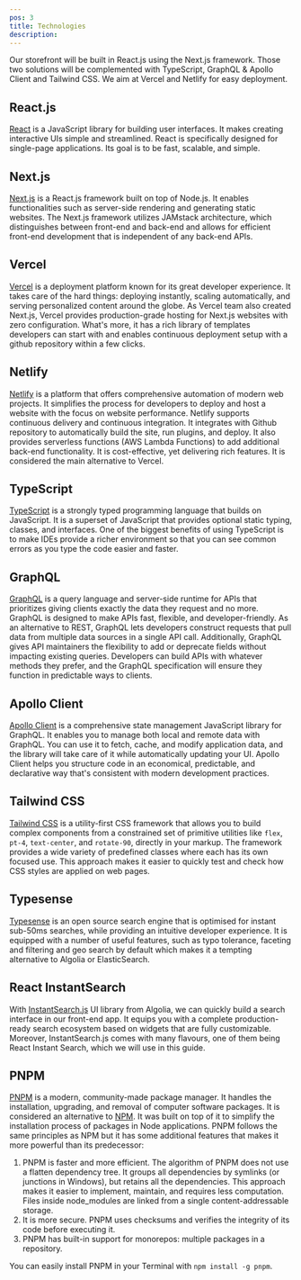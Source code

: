 ```yaml
---
pos: 3
title: Technologies
description:
---
```


Our storefront will be built in React.js using the Next.js framework. Those two solutions will be complemented with TypeScript, GraphQL & Apollo Client and Tailwind CSS. We aim at Vercel and Netlify for easy deployment.

## React.js

[React](https://reactjs.org/) is a JavaScript library for building user interfaces. It makes creating interactive UIs simple and streamlined. React is specifically designed for single-page applications. Its goal is to be fast, scalable, and simple.

## Next.js

[Next.js](https://nextjs.org/) is a React.js framework built on top of Node.js. It enables functionalities such as server-side rendering and generating static websites. The Next.js framework utilizes JAMstack architecture, which distinguishes between front-end and back-end and allows for efficient front-end development that is independent of any back-end APIs.

## Vercel

[Vercel](https://vercel.com/docs) is a deployment platform known for its great developer experience. It takes care of the hard things: deploying instantly, scaling automatically, and serving personalized content around the globe. As Vercel team also created Next.js, Vercel provides production-grade hosting for Next.js websites with zero configuration. What's more, it has a rich library of templates developers can start with and enables continuous deployment setup with a github repository within a few clicks.

## Netlify

[Netlify](https://www.netlify.com/) is a platform that offers comprehensive automation of modern web projects. It simplifies the process for developers to deploy and host a website with the focus on website performance. Netlify supports continuous delivery and continuous integration. It integrates with Github repository to automatically build the site, run plugins, and deploy. It also provides serverless functions (AWS Lambda Functions) to add additional back-end functionality. It is cost-effective, yet delivering rich features. It is considered the main alternative to Vercel.

## TypeScript

[TypeScript](https://www.typescriptlang.org/) is a strongly typed programming language that builds on JavaScript. It is a superset of JavaScript that provides optional static typing, classes, and interfaces. One of the biggest benefits of using TypeScript is to make IDEs provide a richer environment so that you can see common errors as you type the code easier and faster.

## GraphQL

[GraphQL](https://graphql.org/) is a query language and server-side runtime for APIs that prioritizes giving clients exactly the data they request and no more. GraphQL is designed to make APIs fast, flexible, and developer-friendly. As an alternative to REST, GraphQL lets developers construct requests that pull data from multiple data sources in a single API call. Additionally, GraphQL gives API maintainers the flexibility to add or deprecate fields without impacting existing queries. Developers can build APIs with whatever methods they prefer, and the GraphQL specification will ensure they function in predictable ways to clients.

## Apollo Client

[Apollo Client](https://www.apollographql.com/docs/react/) is a comprehensive state management JavaScript library for GraphQL. It enables you to manage both local and remote data with GraphQL. You can use it to fetch, cache, and modify application data, and the library will take care of it while automatically updating your UI. Apollo Client helps you structure code in an economical, predictable, and declarative way that's consistent with modern development practices.

## Tailwind CSS

[Tailwind CSS](https://tailwindcss.com/) is a utility-first CSS framework that allows you to build complex components from a constrained set of primitive utilities like `flex`, `pt-4`, `text-center`, and `rotate-90`, directly in your markup. The framework provides a wide variety of predefined classes where each has its own focused use. This approach makes it easier to quickly test and check how CSS styles are applied on web pages.

## Typesense

[Typesense](https://typesense.org/) is an open source search engine that is optimised for instant sub-50ms searches, while providing an intuitive developer experience. It is equipped with a number of useful features, such as typo tolerance, faceting and filtering and geo search by default which makes it a tempting alternative to Algolia or ElasticSearch.

## React InstantSearch

With [InstantSearch.js](https://www.algolia.com/doc/guides/building-search-ui/what-is-instantsearch/js/) UI library from Algolia, we can quickly build a search interface in our front-end app. It equips you with a complete production-ready search ecosystem based on widgets that are fully customizable. Moreover, InstantSearch.js comes with many flavours, one of them being React Instant Search, which we will use in this guide.

## PNPM

[PNPM](https://pnpm.io/) is a modern, community-made package manager. It handles the installation, upgrading, and removal of computer software packages. It is considered an alternative to [NPM](https://www.npmjs.com/). It was built on top of it to simplify the installation process of packages in Node applications. PNPM follows the same principles as NPM but it has some additional features that makes it more powerful than its predecessor:

1. PNPM is faster and more efficient. The algorithm of PNPM does not use a flatten dependency tree. It groups all dependencies by symlinks (or junctions in Windows), but retains all the dependencies. This approach makes it easier to implement, maintain, and requires less computation. Files inside node_modules are linked from a single content-addressable storage.
2. It is more secure. PNPM uses checksums and verifies the integrity of its code before executing it.
3. PNPM has built-in support for monorepos: multiple packages in a repository.

You can easily install PNPM in your Terminal with `npm install -g pnpm`.
